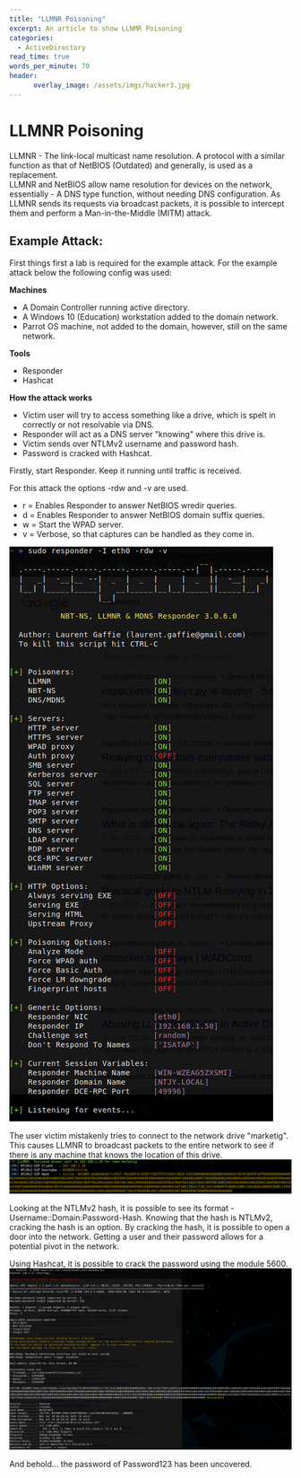 ```yaml
---
title: "LLMNR Poisoning"
excerpt: An article to show LLNMR Poisoning
categories:
  - ActiveDirectory
read_time: true
words_per_minute: 70
header:
      overlay_image: /assets/imgs/hacker3.jpg
---
```



# LLMNR Poisoning

LLMNR - The link-local multicast name resolution. A protocol with a similar function as that of NetBIOS (Outdated) and generally, is used as a replacement.  
LLMNR and NetBIOS allow name resolution for devices on the network, essentially - A DNS type function, without needing DNS configuration. As LLMNR sends its requests via broadcast packets, it is possible to intercept them and perform a Man-in-the-Middle (MITM) attack.


## Example Attack:

First things first a lab is required for the example attack. For the example attack below the following config was used:

**Machines**
- A Domain Controller running active directory.
- A Windows 10 (Education) workstation added to the domain network.
- Parrot OS machine, not added to the domain, however, still on the same network.

**Tools**
- Responder
- Hashcat

**How the attack works**
- Victim user will try to access something like a drive, which is spelt in correctly or not resolvable via DNS.
- Responder will act as a DNS server "knowing" where this drive is.
- Victim sends over NTLMv2 username and password hash.
- Password is cracked with Hashcat. 

Firstly, start Responder. Keep it running until traffic is received.

For this attack the options -rdw and -v are used. 
- r = Enables Responder to answer NetBIOS wredir queries.
- d = Enables Responder to answer NetBIOS domain suffix queries.
- w = Start the WPAD server.
- v = Verbose, so that captures can be handled as they come in.

![Responder](/assets/imgs/Posts/LLMNR/Responder.png)

The user victim mistakenly tries to connect to the network drive "marketig". This causes LLMNR to broadcast packets to the entire network to see if there is any machine that knows the location of this drive.
![Responder Catch](/assets/imgs/Posts/LLMNR/Responder_Catch.png)

Looking at the NTLMv2 hash, it is possible to see its format - Username::Domain:Password-Hash. Knowing that the hash is NTLMv2, cracking the hash is an option. By cracking the hash, it is possible to open a door into the network. Getting a user and their password allows for a potential pivot in the network.

Using Hashcat, it is possible to crack the password using the module 5600.
![Responder Catch](/assets/imgs/Posts/LLMNR/Hashcat.png)

And behold... the password of Password123 has been uncovered.